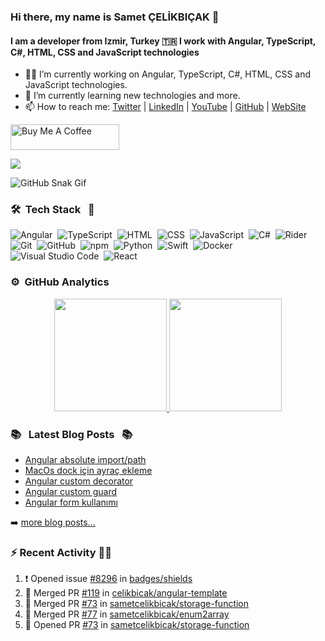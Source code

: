 ### Hi there, my name is Samet ÇELİKBIÇAK 👋
#### I am a developer from Izmir, Turkey 🇹🇷 I work with Angular, TypeScript, C#, HTML, CSS and JavaScript technologies

- 👨‍💻 I’m currently working on Angular, TypeScript, C#, HTML, CSS and JavaScript technologies.
- 🌱 I’m currently learning new technologies and more.
- 📫 How to reach me: [Twitter](https://twitter.com/sametcelikbicak) | [LinkedIn](https://www.linkedin.com/in/sametcelikbicak) | [YouTube](https://www.youtube.com/channel/UCS_Lum6iidluJodda7T7WKA) | [GitHub](https://github.com/sametcelikbicak) | [WebSite](https://sametcelikbicak.com/)

<a href="https://www.buymeacoffee.com/sametcelikbicak" target="_blank"><img src="https://cdn.buymeacoffee.com/buttons/default-yellow.png" alt="Buy Me A Coffee" height="41" width="174"></a>

![](https://komarev.com/ghpvc/?username=sametcelikbicak)

![GitHub Snak Gif](https://github.com/sametcelikbicak/sametcelikbicak/blob/output/github-contribution-grid-snake.svg)

<!--
**sametcelikbicak/sametcelikbicak** is a ✨ _special_ ✨ repository because its `README.md` (this file) appears on your GitHub profile.

Here are some ideas to get you started:

- 🔭 I’m currently working on ...
- 🌱 I’m currently learning ...
- 👯 I’m looking to collaborate on ...
- 🤔 I’m looking for help with ...
- 💬 Ask me about ...
- 📫 How to reach me: ...
- 😄 Pronouns: ...
- ⚡ Fun fact: ...
-->

### 🛠 &nbsp;Tech Stack &nbsp; 🧰


![Angular](https://img.shields.io/badge/-Angular-05122A?style=flat&logo=Angular)&nbsp;
![TypeScript](https://img.shields.io/badge/-TypeScript-05122A?style=flat&logo=TypeScript)&nbsp;
![HTML](https://img.shields.io/badge/-HTML-05122A?style=flat&logo=HTML5)&nbsp;
![CSS](https://img.shields.io/badge/-CSS-05122A?style=flat&logo=CSS3&logoColor=1572B6)&nbsp;
![JavaScript](https://img.shields.io/badge/-JavaScript-05122A?style=flat&logo=javascript)&nbsp;
![C#](https://img.shields.io/badge/-C%23-05122A?style=flat&logo=c-sharp)&nbsp;
![Rider](https://img.shields.io/badge/-Rider-05122A?style=flat&logo=jetbrains)&nbsp;
![Git](https://img.shields.io/badge/-Git-05122A?style=flat&logo=git)&nbsp;
![GitHub](https://img.shields.io/badge/-GitHub-05122A?style=flat&logo=github)&nbsp;
![npm](https://img.shields.io/badge/-npm-05122A?style=flat&logo=npm)&nbsp;
![Python](https://img.shields.io/badge/-Python-05122A?style=flat&logo=python)&nbsp;
![Swift](https://img.shields.io/badge/-Swift-05122A?style=flat&logo=Swift)&nbsp;
![Docker](https://img.shields.io/badge/-Docker-05122A?style=flat&logo=docker)&nbsp;
![Visual Studio Code](https://img.shields.io/badge/-Visual%20Studio%20Code-05122A?style=flat&logo=visual-studio-code&logoColor=007ACC)&nbsp;
![React](https://img.shields.io/badge/-React-05122A?style=flat&logo=React)&nbsp;

### ⚙️ &nbsp;GitHub Analytics
<p align="center">
<a href="https://github.com/sametcelikbicak">
  <img height="180em" src="https://github-readme-stats.vercel.app/api?username=sametcelikbicak&show_icons=true&theme=algolia&include_all_commits=true&count_private=true"/>
  <img height="180em" src="https://github-readme-stats.vercel.app/api/top-langs/?username=sametcelikbicak&layout=compact&langs_count=20&theme=algolia&hide=Jupyter%20Notebook"/>
</a>
</p>

### 📚 &nbsp; Latest Blog Posts &nbsp; 📚

<!-- BLOG-POST-LIST:START -->
- [Angular absolute import/path](https://sametcelikbicak.com/angular-absolute-importpath)
- [MacOs dock için ayraç ekleme](https://sametcelikbicak.com/macos-dock-icin-ayrac-ekleme)
- [Angular custom decorator](https://sametcelikbicak.com/angular-custom-decorator)
- [Angular custom guard](https://sametcelikbicak.com/angular-custom-guard)
- [Angular form kullanımı](https://sametcelikbicak.com/angular-form-kullanimi)
<!-- BLOG-POST-LIST:END -->

➡️ [more blog posts...](https://sametcelikbicak.com)

### ⚡ Recent Activity 👨‍💻
<!--START_SECTION:activity-->
1. ❗️ Opened issue [#8296](https://github.com/badges/shields/issues/8296) in [badges/shields](https://github.com/badges/shields)
2. 🎉 Merged PR [#119](https://github.com/celikbicak/angular-template/pull/119) in [celikbicak/angular-template](https://github.com/celikbicak/angular-template)
3. 🎉 Merged PR [#73](https://github.com/sametcelikbicak/storage-function/pull/73) in [sametcelikbicak/storage-function](https://github.com/sametcelikbicak/storage-function)
4. 🎉 Merged PR [#77](https://github.com/sametcelikbicak/enum2array/pull/77) in [sametcelikbicak/enum2array](https://github.com/sametcelikbicak/enum2array)
5. 💪 Opened PR [#73](https://github.com/sametcelikbicak/storage-function/pull/73) in [sametcelikbicak/storage-function](https://github.com/sametcelikbicak/storage-function)
<!--END_SECTION:activity-->

